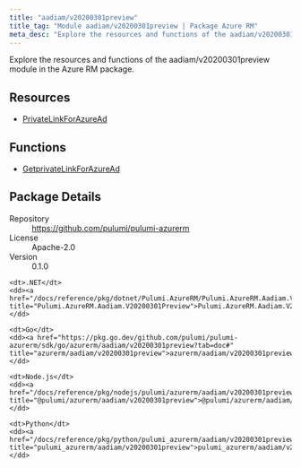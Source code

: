 ```yaml
---
title: "aadiam/v20200301preview"
title_tag: "Module aadiam/v20200301preview | Package Azure RM"
meta_desc: "Explore the resources and functions of the aadiam/v20200301preview module in the Azure RM package."
---
```


<!-- WARNING: this file was generated by Pulumi Docs Generator. -->
<!-- Do not edit by hand unless you're certain you know what you are doing! -->

Explore the resources and functions of the aadiam/v20200301preview module in the Azure RM package.

<h2 id="resources">Resources</h2>
<ul class="api">
    <li><a href="privatelinkforazuread" title="PrivateLinkForAzureAd"><span class="symbol resource"></span>PrivateLinkForAzureAd</a></li>
</ul>

<h2 id="functions">Functions</h2>
<ul class="api">
    <li><a href="getprivatelinkforazuread" title="GetprivateLinkForAzureAd"><span class="symbol function"></span>GetprivateLinkForAzureAd</a></li>
</ul>

<h2 id="package-details">Package Details</h2>
<dl class="package-details">
	<dt>Repository</dt>
	<dd><a href="https://github.com/pulumi/pulumi-azurerm">https://github.com/pulumi/pulumi-azurerm</a></dd>
	<dt>License</dt>
	<dd>Apache-2.0</dd>
	<dt>Version</dt>
	<dd>0.1.0</dd>
</dl>



<dl class="tabular">

    <dt>.NET</dt>
    <dd><a href="/docs/reference/pkg/dotnet/Pulumi.AzureRM/Pulumi.AzureRM.Aadiam.V20200301Preview.html" title="Pulumi.AzureRM.Aadiam.V20200301Preview">Pulumi.AzureRM.Aadiam.V20200301Preview</a></dd>

    <dt>Go</dt>
    <dd><a href="https://pkg.go.dev/github.com/pulumi/pulumi-azurerm/sdk/go/azurerm/aadiam/v20200301preview?tab=doc#" title="azurerm/aadiam/v20200301preview">azurerm/aadiam/v20200301preview</a></dd>

    <dt>Node.js</dt>
    <dd><a href="/docs/reference/pkg/nodejs/pulumi/azurerm/aadiam/v20200301preview/#" title="@pulumi/azurerm/aadiam/v20200301preview">@pulumi/azurerm/aadiam/v20200301preview</a></dd>

    <dt>Python</dt>
    <dd><a href="/docs/reference/pkg/python/pulumi_azurerm/aadiam/v20200301preview" title="pulumi_azurerm/aadiam/v20200301preview">pulumi_azurerm/aadiam/v20200301preview</a></dd>

</dl>

